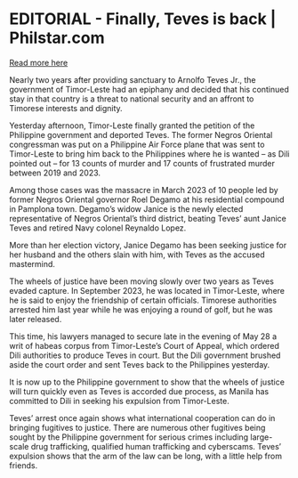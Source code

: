 # EDITORIAL - Finally, Teves is back | Philstar.com

[Read more here](https://www.philstar.com/opinion/2025/05/30/2446824/editorial-finally-teves-back)

Nearly two years after providing sanctuary to Arnolfo Teves Jr., the government of Timor-Leste had an epiphany and decided that his continued stay in that country is a threat to national security and an affront to Timorese interests and dignity.

Yesterday afternoon, Timor-Leste finally granted the petition of the Philippine government and deported Teves. The former Negros Oriental congressman was put on a Philippine Air Force plane that was sent to Timor-Leste to bring him back to the Philippines where he is wanted – as Dili pointed out – for 13 counts of murder and 17 counts of frustrated murder between 2019 and 2023.

Among those cases was the massacre in March 2023 of 10 people led by former Negros Oriental governor Roel Degamo at his residential compound in Pamplona town. Degamo’s widow Janice is the newly elected representative of Negros Oriental’s third district, beating Teves’ aunt Janice Teves and retired Navy colonel Reynaldo Lopez.

More than her election victory, Janice Degamo has been seeking justice for her husband and the others slain with him, with Teves as the accused mastermind.

The wheels of justice have been moving slowly over two years as Teves evaded capture. In September 2023, he was located in Timor-Leste, where he is said to enjoy the friendship of certain officials. Timorese authorities arrested him last year while he was enjoying a round of golf, but he was later released.

This time, his lawyers managed to secure late in the evening of May 28 a writ of habeas corpus from Timor-Leste’s Court of Appeal, which ordered Dili authorities to produce Teves in court. But the Dili government brushed aside the court order and sent Teves back to the Philippines yesterday.

It is now up to the Philippine government to show that the wheels of justice will turn quickly even as Teves is accorded due process, as Manila has committed to Dili in seeking his expulsion from Timor-Leste.

Teves’ arrest once again shows what international cooperation can do in bringing fugitives to justice. There are numerous other fugitives being sought by the Philippine government for serious crimes including large-scale drug trafficking, qualified human trafficking and cyberscams. Teves’ expulsion shows that the arm of the law can be long, with a little help from friends.